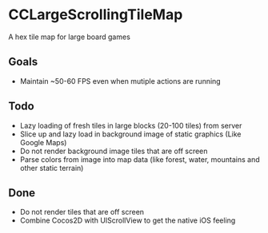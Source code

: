 CCLargeScrollingTileMap
=========================

A hex tile map for large board games

Goals
---------------
* Maintain ~50-60 FPS even when mutiple actions are running

Todo
-----------------
* Lazy loading of fresh tiles in large blocks (20-100 tiles) from server
* Slice up and lazy load in background image of static graphics (Like Google Maps)
* Do not render background image tiles that are off screen
* Parse colors from image into map data (like forest, water, mountains and other static terrain)

Done
------------------
* Do not render tiles that are off screen
* Combine Cocos2D with UIScrollView to get the native iOS feeling